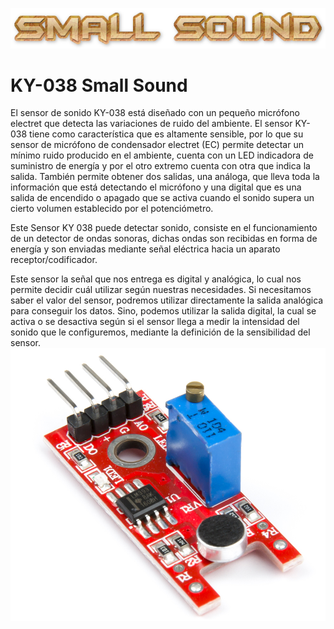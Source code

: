
![Titulo](SmallSoundT.png)

# KY-038 Small Sound
El sensor de sonido KY-038 está diseñado con un pequeño micrófono electret que detecta las variaciones de ruido del ambiente. El sensor KY-038 tiene como característica que es altamente sensible, por lo que su sensor de micrófono de condensador electret (EC) permite detectar un mínimo ruido producido en el ambiente, cuenta con un LED indicadora de suministro de energía y por el otro extremo cuenta con otra que indica la salida. También permite obtener dos salidas, una análoga, que lleva toda la información que está detectando el micrófono y una digital que es una salida de encendido o apagado que se activa cuando el sonido supera un cierto volumen establecido por el potenciómetro.

Este Sensor KY 038 puede detectar sonido, consiste en el funcionamiento de un detector de ondas sonoras, dichas ondas son recibidas en forma de energía y son enviadas mediante señal eléctrica hacia un aparato receptor/codificador.

Este sensor la señal que nos entrega es digital y analógica, lo cual nos permite decidir cuál utilizar según nuestras necesidades. Si necesitamos saber el valor del sensor, podremos utilizar directamente la salida analógica para conseguir los datos. Sino, podemos utilizar la salida digital, la cual se activa o se desactiva según si el sensor llega a medir la intensidad del sonido que le configuremos, mediante la definición de la sensibilidad del sensor.
![](imagen.PNG)
